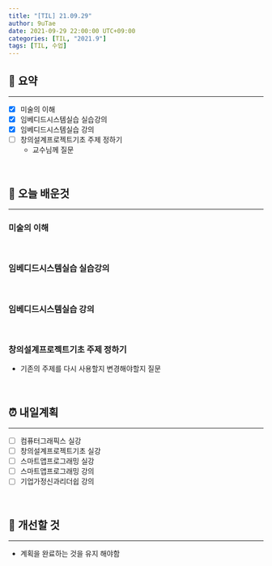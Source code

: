 ```yaml
---
title: "[TIL] 21.09.29"
author: 9uTae
date: 2021-09-29 22:00:00 UTC+09:00
categories: [TIL, "2021.9"]
tags: [TIL, 수업]
---
```


## 🏁 요약

---

- [x] 미술의 이해
- [x] 임베디드시스템실습 실습강의
- [x] 임베디드시스템실습 강의
- [ ] 창의설계프로젝트기초 주제 정하기
    - 교수님께 질문

<br>

## 📑 오늘 배운것

---

### 미술의 이해

<br>

### 임베디드시스템실습 실습강의

<br>

### 임베디드시스템실습 강의

<br>

### 창의설계프로젝트기초 주제 정하기

- 기존의 주제를 다시 사용할지 변경해야할지 질문

<br>

## ⏰ 내일계획

---

- [ ] 컴퓨터그래픽스 실강
- [ ] 창의설계프로젝트기초 실강
- [ ] 스마트앱프로그래밍 실강
- [ ] 스마트앱프로그래밍 강의
- [ ] 기업가정신과리더쉽 강의

<br>

## 🧷 개선할 것

---

- 계획을 완료하는 것을 유지 해야함

<br>
